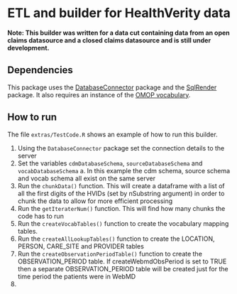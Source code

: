 # ETL and builder for HealthVerity data
**Note: This builder was written for a data cut containing data from an open claims datasource and a closed claims datasource and is still under development.** 

## Dependencies
This package uses the [DatabaseConnector](https://github.com/OHDSI/DatabaseConnector) package and the [SqlRender](https://github.com/OHDSI/SqlRender) package. It also requires an instance of the [OMOP vocabulary](http://athena.ohdsi.org/).

## How to run 
The file `extras/TestCode.R` shows an example of how to run this builder. 

1. Using the `DatabaseConnector` package set the connection details to the server
2. Set the variables `cdmDatabaseSchema`, `sourceDatabaseSchema` and `vocabDatabaseSchema`
  a. In this example the cdm schema, source schema and vocab schema all exist on the same server
3. Run the `chunkData()` function. This will create a dataframe with a list of all the first digits of the HVIDs (set by nSubstring argument) in order to chunk the data to allow for more efficient processing
4. Run the `getIteraterNum()` function. This will find how many chunks the code has to run
5. Run the `createVocabTables()` function to create the vocabulary mapping tables.
6. Run the `createAllLookupTables()` function to create the LOCATION, PERSON, CARE_SITE and PROVIDER tables
7. Run the `createObservationPeriodTable()` function to create the OBSERVATION_PERIOD table. If createWebmdObsPeriod is set to TRUE then a separate OBSERVATION_PERIOD table will be created just for the time period the patients were in WebMD
8. 